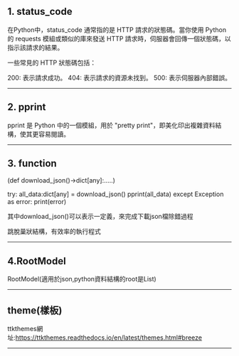 ## 1. status_code

在Python中，status_code 通常指的是 HTTP 請求的狀態碼。當你使用 Python 的 requests 模組或類似的庫來發送 HTTP 請求時，伺服器會回傳一個狀態碼，以指示該請求的結果。

一些常見的 HTTP 狀態碼包括：

200: 表示請求成功。
404: 表示請求的資源未找到。
500: 表示伺服器內部錯誤。

---
## 2. pprint

pprint 是 Python 中的一個模組，用於 "pretty print"，即美化印出複雜資料結構，使其更容易閱讀。

---
## 3. function

(def download_json()->dict[any]:.....)

try:
    all_data:dict[any] = download_json()
    pprint(all_data)
except Exception as error:
    print(error)

其中download_json()可以表示一定義，來完成下載json檔除錯過程

跳脫巢狀結構，有效率的執行程式

---
## 4.RootModel

RootModel(適用於json,python資料結構的root是List)

---
## theme(樣板)

ttkthemes網址:https://ttkthemes.readthedocs.io/en/latest/themes.html#breeze


---
## 